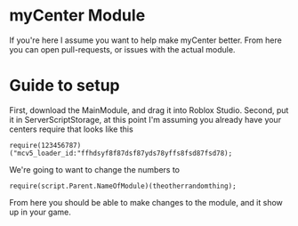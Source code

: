 # myCenter Module

If you're here I assume you want to help make myCenter better. From here you can open pull-requests, or issues with the actual module.

# Guide to setup

First, download the MainModule, and drag it into Roblox Studio.
Second, put it in ServerScriptStorage, at this point I'm assuming you already have your centers require that looks like this
```
require(123456787)("mcv5_loader_id:"ffhdsyf8f87dsf87yds78yffs8fsd87fsd78);
```
We're going to want to change the numbers to
```
require(script.Parent.NameOfModule)(theotherrandomthing);
```
From here you should be able to make changes to the module, and it show up in your game.
